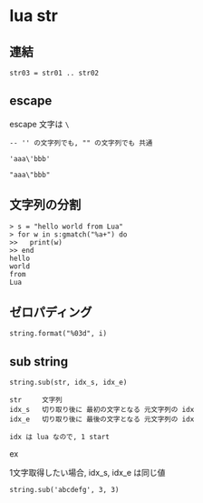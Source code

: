 
# lua str


## 連結

```
str03 = str01 .. str02
```


## escape

escape 文字は `\`

```
-- '' の文字列でも, "" の文字列でも 共通

'aaa\'bbb'

"aaa\"bbb"
```


## 文字列の分割

```
> s = "hello world from Lua"
> for w in s:gmatch("%a+") do
>>   print(w)
>> end
hello
world
from
Lua
```


## ゼロパディング

```
string.format("%03d", i)
```


## sub string

```
string.sub(str, idx_s, idx_e)
```

```
str     文字列
idx_s   切り取り後に 最初の文字となる 元文字列の idx
idx_e   切り取り後に 最後の文字となる 元文字列の idx

idx は lua なので, 1 start
```

ex

1文字取得したい場合, idx_s, idx_e は同じ値

```
string.sub('abcdefg', 3, 3)
```


